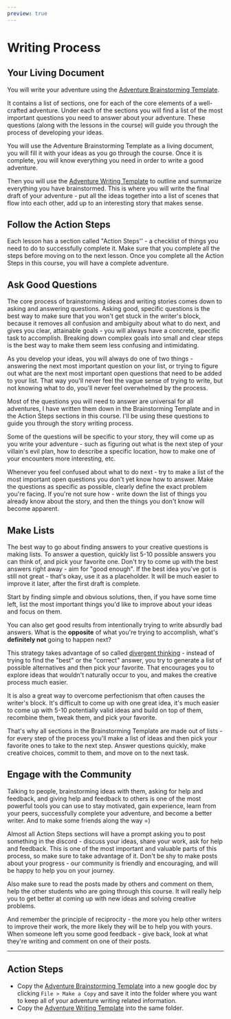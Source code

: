 ```yaml
---
preview: true
---
```

# Writing Process
## Your Living Document
You will write your adventure using the [Adventure Brainstorming Template](https://rpgadventures.io/brainstorming-template).

<!--
It contains the list of sections, one for each of the core elements of a well-crafted adventure:

- Adventure Idea that will get you and the players excited about the story.
- Important Objective the players will need to pursue.
- Cool Setting with interesting Locations the players will encounter on their adventure.
- The main Characters the players will meet.
- The Key Plot Points of our story.
- Challenges and obstacles the players will need to overcome.
- Intriguing Mysteries the players will need to solve about the story.
-->

It contains a list of sections, one for each of the core elements of a well-crafted adventure. Under each of the sections you will find a list of the most important questions you need to answer about your adventure. These questions (along with the lessons in the course) will guide you through the process of developing your ideas.

You will use the Adventure Brainstorming Template as a living document, you will fill it with your ideas as you go through the course. Once it is complete, you will know everything you need in order to write a good adventure.

Then you will use the [Adventure Writing Template](https://docs.google.com/document/d/1Gp9-HuYnKfAimRhyixlRmayoFpF6S4csSMcMAaEe8r0/) to outline and summarize everything you have brainstormed. This is where you will write the final draft of your adventure - put all the ideas together into a list of scenes that flow into each other, add up to an interesting story that makes sense.

## Follow the Action Steps
Each lesson has a section called "Action Steps'' - a checklist of things you need to do to successfully complete it. Make sure that you complete all the steps before moving on to the next lesson. Once you complete all the Action Steps in this course, you will have a complete adventure.

## Ask Good  Questions
The core process of brainstorming ideas and writing stories comes down to asking and answering questions. Asking good, specific questions is the best way to make sure that you won't get stuck in the writer's block, because it removes all confusion and ambiguity about what to do next, and gives you clear, attainable goals - you will always have a concrete, specific task to accomplish. Breaking down complex goals into small and clear steps is the best way to make them seem less confusing and intimidating.

As you develop your ideas, you will always do one of two things - answering the next most important question on your list, or trying to figure out what are the next most important open questions that need to be added to your list. That way you'll never feel the vague sense of trying to write, but not knowing what to do, you'll never feel overwhelmed by the process. 

Most of the questions you will need to answer are universal for all adventures, I have written them down in the Brainstorming Template and in the Action Steps sections in this course. I'll be using these questions to guide you through the story writing process.

Some of the questions will be specific to your story, they will come up as you write your adventure - such as figuring out what is the next step of your villain's evil plan, how to describe a specific location, how to make one of your encounters more interesting, etc.

Whenever you feel confused about what to do next - try to make a list of the most important open questions you don't yet know how to answer. Make the questions as specific as possible, clearly define the exact problem you're facing. If you're not sure how - write down the list of things you already know about the story, and then the things you don't know will become apparent.

## Make Lists
The best way to go about finding answers to your creative questions is making lists. To answer a question, quickly list 5-10 possible answers you can think of, and pick your favorite one. Don't try to come up with the best answers right away - aim for "good enough". If the best idea you've got is still not great - that's okay, use it as a placeholder. It will be much easier to improve it later, after the first draft is complete.

Start by finding simple and obvious solutions, then, if you have some time left, list the most important things you'd like to improve about your ideas and focus on them.

You can also get good results from intentionally trying to write absurdly bad answers. What is the **opposite** of what you're trying to accomplish, what's **definitely not** going to happen next?

This strategy takes advantage of so called [divergent thinking](https://en.wikipedia.org/wiki/Divergent_thinking) - instead of trying to find the "best" or the "correct" answer, you try to generate a list of possible alternatives and then pick your favorite. That encourages you to explore ideas that wouldn't naturally occur to you, and makes the creative process much easier.

It is also a great way to overcome perfectionism that often causes the writer's block. It's difficult to come up with one great idea, it's much easier to come up with 5-10 potentially valid ideas and build on top of them, recombine them, tweak them, and pick your favorite.

That's why all sections in the Brainstorming Template are made out of lists - for every step of the process you'll make a list of ideas and then pick your favorite ones to take to the next step. Answer questions quickly, make creative choices, commit to them, and move on to the next task.

## Engage with the Community
Talking to people, brainstorming ideas with them, asking for help and feedback, and giving help and feedback to others is one of the most powerful tools you can use to stay motivated, gain experience, learn from your peers, successfully complete your adventure, and become a better writer. And to make some friends along the way =)

Almost all Action Steps sections will have a prompt asking you to post something in the discord - discuss your ideas, share your work, ask for help and feedback. This is one of the most important and valuable parts of this process, so make sure to take advantage of it. Don't be shy to make posts about your progress - our community is friendly and encouraging, and will be happy to help you on your journey.

Also make sure to read the posts made by others and comment on them, help the other students who are going through this course. It will really help you to get better at coming up with new ideas and solving creative problems.

And remember the principle of reciprocity - the more you help other writers to improve their work, the more likely they will be to help you with yours. When someone left you some good feedback - give back, look at what they're writing and comment on one of their posts.

---
## Action Steps
- Copy the [Adventure Brainstorming Template](https://rpgadventures.io/brainstorming-template) into a new google doc by clicking `File > Make a Copy` and save it into the folder where you want to keep all of your adventure writing related information.
- Copy the [Adventure Writing Template](https://docs.google.com/document/d/1Gp9-HuYnKfAimRhyixlRmayoFpF6S4csSMcMAaEe8r0/) into the same folder.

<!--
- Make a list of questions about ..., post it.
- 
### Brainstorm what’s hard to improvise

Try to make sure we have prepared everything that would be difficult to improvise on the spot, but no more. We don’t want to over-prepare, it is safe to omit anything that the GM can improvise during the game. But we do want to make sure that we have prepared all the essential parts, and didn’t leave any big unsolved open questions.

If you notice something that’s missing or doesn’t make sense - bring it up so that we can figure it out together.

-   Use Reddit's hivemind. If you get stuck - make a post on [/r/DMAcademy](https://www.reddit.com/r/DMAcademy) or [/r/DnDAdventureWriter](https://www.reddit.com/r/DnDAdventureWriter) and ask for help with brainstorming ideas or answering questions.


Make a list of what you want from a tool like Notion. Be specific! Do you want to organize a project, take better notes, make a beautiful homepage for yourself, etc.? Knowing what you want from a project management tool helps you use a tool to the fullest.

 

## Modular Adventure Design
(island design theory)

You design the most important parts of an adventure (challenges, NPCs, locations, clues, etc) in a modular way, which allows you to improvise and modify things on the fly during the game in response to the players' choices. Then you assemble these parts into scenes, allowing you to outline the "default" flow of your adventure, how it's intended to be played through. If (when) the players do something unexpected, you can drop the modular parts into your scenes as needed (if the players decide to go to location B instead of the location A, they can meet the NPCs, deal with challenges, or find the clues there instead).

-->